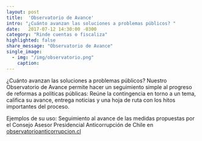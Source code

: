 ```yaml
---
layout: post
title:  'Observatorio de Avance'
intro: "¿Cuánto avanzan las soluciones a problemas públicos? "
date:   2017-07-12 14:30:00 -0300
category: "Rinde cuentas o fiscaliza"
highlighted: false
share_message: "Observatorio de Avance"
single_image:
  - img: "/img/observatorio.png"
    caption:
---
```

¿Cuánto avanzan las soluciones a problemas públicos? Nuestro Observatorio de Avance permite hacer un seguimiento simple al progreso de reformas a políticas públicas: Reúne la contingencia en torno a un tema, califica su avance, entrega noticias y una hoja de ruta con los hitos importantes del proceso.

Ejemplos de su uso: Seguimiento al avance de las medidas propuestas por el Consejo Asesor Presidencial Anticorrupción de Chile en [observatorioanticorrupcion.cl](https://observatorioanticorrupcion.cl/)
